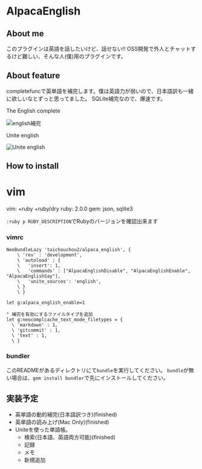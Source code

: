 # AlpacaEnglish

## About me

このプラグインは英語を話したいけど、話せない!!
OSS開発で外人とチャットするけど難しい、そんな人(僕)用のプラグインです。

## About feature

completefuncで英単語を補完します。僕は英語力が弱いので、日本語訳も一緒に欲しいなとずっと思ってました。
SQLite補完なので、爆速です。

The English complete

![english補完](http://cl.ly/image/1l1l0g272I1N/%E3%82%B9%E3%82%AF%E3%83%AA%E3%83%BC%E3%83%B3%E3%82%B7%E3%83%A7%E3%83%83%E3%83%88%202013-04-21%208.37.39.png)

Unite english

![Unite english](http://cl.ly/image/3n2u0Z2b0v3S/%E3%82%B9%E3%82%AF%E3%83%AA%E3%83%BC%E3%83%B3%E3%82%B7%E3%83%A7%E3%83%83%E3%83%88%202013-04-23%2023.38.24.png)

## How to install

vim
======
vim: +ruby +ruby/dry
ruby: 2.0.0
gem: json, sqlite3

`:ruby p RUBY_DESCRIPTION`でRubyのバージョンを確認出来ます

### vimrc

```vim
NeoBundleLazy 'taichouchou2/alpaca_english', {
    \ 'rev' : 'development',
    \ 'autoload' : {
    \   'insert': 1,
    \   'commands' : ["AlpacaEnglishDisable", "AlpacaEnglishEnable", "AlpacaEnglishSay"],
    \   'unite_sources': 'english',
    \ }
    \ }

let g:alpaca_english_enable=1

" 補完を有効にするファイルタイプを追加
let g:neocomplcache_text_mode_filetypes = {
  \ 'markdown' : 1,
  \ 'gitcommit' : 1,
  \ 'text' : 1,
  \ }
```

### bundler

このREADMEがあるディレクトリにて`bundle`を実行してください。
`bundle`が無い場合は、`gem install bundler`で先にインストールしてください。

## 実装予定

- 英単語の動的補完(日本語訳つき)(finished)
- 英単語の読み上げ(Mac Only)(finished)
- Uniteを使った単語帳。
    - 検索(日本語、英語両方可能)(finished)
    - 記録
    - メモ
    - 新規追加

